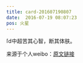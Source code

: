 ```yaml
---
title: card-201607190807
date:  2016-07-19 08:07:23
pos: 火星
---
```

<span class="url-icon"><img alt=[doge] src="https://h5.sinaimg.cn/m/emoticon/icon/others/d_doge-be7f768d78.png" style="width:1em; height:1em;" /></span>中超苦其心智，断其体肤。

来源于个人weibo：[原文链接](https://m.weibo.cn/status/DFtTr9Y30?mblogid=DFtTr9Y30)
